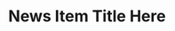 ---
layout: child_layout/news_item
title: News Item Title Here
permalink: /news/news-item/
hero: null
---